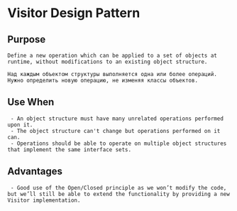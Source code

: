 # Visitor Design Pattern

## Purpose
    Define a new operation which can be applied to a set of objects at runtime, without modifications to an existing object structure.
     
    Над каждым объектом структуры выполняется одна или более операций. Нужно определить новую операцию, не изменяя классы объектов.
    
## Use When
     - An object structure must have many unrelated operations performed upon it.
     - The object structure can't change but operations performed on it can.
     - Operations should be able to operate on multiple object structures that implement the same interface sets. 
     
## Advantages
     - Good use of the Open/Closed principle as we won’t modify the code, but we’ll still be able to extend the functionality by providing a new Visitor implementation.